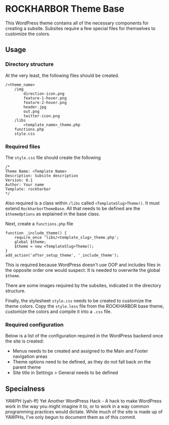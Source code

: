 # ROCKHARBOR Theme Base

This WordPress theme contains all of the necessary components for creating a 
subsite. Subsites require a few special files for themselves to customize the
colors.

## Usage

### Directory structure

At the very least, the following files should be created.

    /<theme_name>
        /img
            direction-icon.png
            feature-1-hover.png
            feature-2-hover.png
            header.jpg
            out.png
            twitter-icon.png
        /libs
            <template_name>_theme.php
        functions.php
        style.css

### Required files

The `style.css` file should create the following

    /*
    Theme Name: <Template Name>
    Description: Subsite description
    Version: 0.1
    Author: Your name
    Template: rockharbor
    */

Also required is a class within `/libs` called `<TemplateSlug>Theme()`. It must
extend `RockharborThemeBase`. All that needs to be defined are the `$themeOptions` 
as explained in the base class.

Next, create a `functions.php` file

    function _include_theme() {
        require_once 'libs/<template_slug>_theme.php';
        global $theme;
        $theme = new <TemplateSlug>Theme();
    }
    add_action('after_setup_theme', '_include_theme');

This is required because WordPress doesn't use OOP and includes files in the
opposite order one would suspect. It is needed to overwrite the global `$theme`.

There are some images required by the subsites, indicated in the directory
structure.

Finally, the stylesheet `style.css` needs to be created to customize the
theme colors. Copy the `style.less` file from the ROCKHARBOR base theme, customize
the colors and compile it into a `.css` file.

### Required configuration

Below is a list of the configuration required in the WordPress backend once the
site is created:

- Menus needs to be created and assigned to the Main and Footer navigation areas
- Theme options need to be defined, as they do not fall back on the parent theme
- Site title in Settings > General needs to be defined

## Specialness

_YAWPH_ (yah-ff)
Yet Another WordPress Hack - A hack to make WordPress work in the way you might
imagine it to, or to work in a way common programming practices would dictate.
While much of the site is made up of YAWPHs, I've only begun to document them
as of this commit.